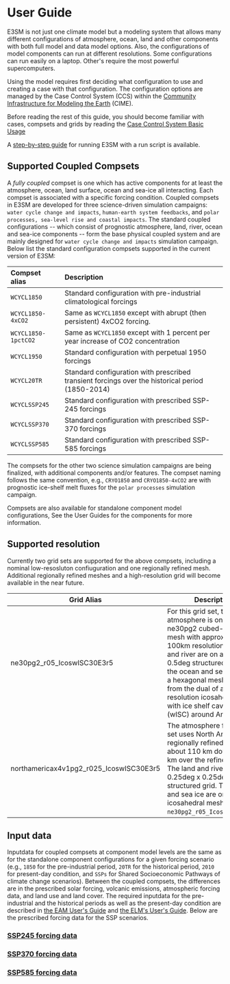 # User Guide

E3SM is not just one climate model but a modeling system that allows
many different configurations of atmosphere, ocean, land and other
components with both full model and data model options. Also, the configurations of model
components can run at different resolutions.  Some configurations
can run easily on a laptop.  Other's require the most powerful
supercomputers.

Using the model requires first deciding what configuration to use and creating
a case with that configuration.
The configuration options are managed by the Case Control System (CCS)
within the
[Community Infrastructure for Modeling the Earth](https://esmci.github.io/cime/versions/master/html/what_cime/index.html) (CIME).

Before reading the rest of this guide, you should become familiar with
cases, compsets and grids by reading the
[Case Control System Basic Usage](https://esmci.github.io/cime/versions/master/html/users_guide/index.html#case-control-system-part-1-basic-usage)

A [step-by-step guide](https://docs.e3sm.org/running-e3sm-guide/) for running E3SM with a run script
is available.

## Supported Coupled Compsets

A *fully coupled* compset is one which has active components for at least the atmosphere, ocean, land surface, ocean and
sea-ice all interacting.  Each compset is associated with a specific forcing condition.
Coupled compsets in E3SM are developed  for three science-driven simulation campaigns:  `water cycle change and impacts`, `human-earth system feedbacks`, and `polar processes, sea-level rise and coastal impacts`. The standard coupled configurations -- which consist of prognostic atmosphere, land, river, ocean and sea-ice components -- form the base physical coupled system and are mainly designed for `water cycle change and impacts` simulation campaign.
Below list the standard configuration compsets supported in the current version of E3SM:

|Compset alias | Description |
|:-----------  |:----------- |
|`WCYCL1850` | Standard configuration with pre-industrial climatological forcings |
|`WCYCL1850-4xCO2` | Same as `WCYCL1850` except with abrupt (then persistent) 4xCO2 forcing. |
|`WCYCL1850-1pctCO2` | Same as `WCYCL1850` except with 1 percent per year increase of CO2 concentration |
|`WCYCL1950` | Standard configuration with perpetual 1950 forcings |
|`WCYCL20TR` | Standard configuration with prescribed transient forcings over the historical period (1850-2014) |
|`WCYCLSSP245` | Standard configuration with prescribed SSP-245 forcings |
|`WCYCLSSP370` | Standard configuration with prescribed SSP-370 forcings |
|`WCYCLSSP585` | Standard configuration with prescribed SSP-585 forcings |

The compsets for the other two science simulation campaigns are being finalized, with additional components and/or features.
The compset naming follows the same convention, e.g., `CRYO1850` and `CRYO1850-4xCO2` are with prognostic ice-shelf melt fluxes for the `polar processes` simulation campaign.

Compsets are also available for standalone component model configurations, See the User Guides for the components for more information.

## Supported resolution

Currently two grid sets are supported for the above compsets, including a nominal low-resosluton confiuguration and one regionally refined mesh. Additional regionally refined meshes and a high-resolution grid will become available in the near future.

| Grid Alias  |  Description  |
| ----------- |  ------------ |
|ne30pg2_r05_IcoswISC30E3r5 | For this grid set, the atmosphere is on the ne30pg2 cubed-sphere mesh with approximately 100km resolution, the land and river are on a 0.5deg x 0.5deg structured grid, and the ocean and sea ice are on a hexagonal mesh dervied from the dual of a 30km resolution icosahedral mesh with ice shelf cavities (wISC) around Antarctica.|
|northamericax4v1pg2_r025_IcoswISC30E3r5 | The atmosphere for this grid set uses North America regionally refined mesh from about 110 km down to 25 km over the refined region. The land and river are on 0.25deg x 0.25deg structured grid. The ocean and sea ice are on the same icosahedral mesh as for `ne30pg2_r05_IcoswISC30E3r5`.|

## Input data

Inputdata for coupled compsets at component model levels are the same as for the standalone component configurations
for a given forcing scenario (e.g., `1850` for the pre-industrial period,  `20TR` for the historical period, `2010`
for present-day condition, and `SSPs` for Shared Socioeconomic Pathways of climate change scenarios).
Between the coupled compsets, the differences are in the prescribed solar forcing, volcanic emissions,
atmospheric forcing data, and land use and land cover. The required inputdata for the pre-industrial and the historical periods
as well as the present-day condition are described in [the EAM User's Guide](https://e3sm-project.github.io/E3SM/EAM) and
[the ELM's User's Guide](https://e3sm-project.github.io/E3SM/ELM). Below are the prescribed forcing data for the SSP scenarios.

### [SSP245 forcing data](ssp245-forcings.md)

### [SSP370 forcing data](ssp370-forcings.md)

### [SSP585 forcing data](ssp585-forcings.md)
